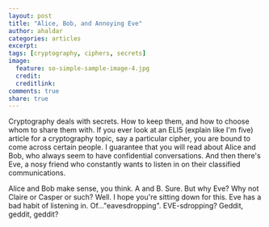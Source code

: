 ```yaml
---
layout: post
title: "Alice, Bob, and Annoying Eve"
author: ahaldar
categories: articles
excerpt:
tags: [cryptography, ciphers, secrets]
image:
  feature: so-simple-sample-image-4.jpg
  credit:
  creditlink:
comments: true
share: true
---
```



Cryptography deals with secrets. How to keep them, and how to choose whom to share them with. If you ever look at an ELI5 (explain like I'm five) article for a cryptography topic, say a particular cipher, you are bound to come across certain people. I guarantee that you will read about Alice and Bob, who always seem to have confidential conversations. And then there's Eve, a nosy friend who constantly wants to listen in on their classified communications.

Alice and Bob make sense, you think. A and B. Sure. But why Eve? Why not Claire or Casper or such? Well. I hope you're sitting down for this. Eve has a bad habit of listening in. Of..."eavesdropping". EVE-sdropping? Geddit, geddit, geddit?

